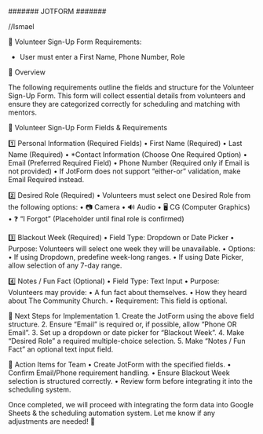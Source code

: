 ####### JOTFORM #######

//Ismael

📌 Volunteer Sign-Up Form Requirements: 

  - User must enter a First Name, Phone Number, Role



📍 Overview

The following requirements outline the fields and structure for the Volunteer Sign-Up Form. This form will collect essential details from volunteers and ensure they are categorized correctly for scheduling and matching with mentors.

📌 Volunteer Sign-Up Form Fields & Requirements

1️⃣ Personal Information (Required Fields) • First Name (Required) • Last Name (Required) • *Contact Information (Choose One Required Option) • Email (Preferred Required Field) • Phone Number (Required only if Email is not provided) • If JotForm does not support “either-or” validation, make Email Required instead.

2️⃣ Desired Role (Required) • Volunteers must select one Desired Role from the following options: • 📷 Camera • 🔊 Audio • 🖥 CG (Computer Graphics) • ❓ “I Forgot” (Placeholder until final role is confirmed)

3️⃣ Blackout Week (Required) • Field Type: Dropdown or Date Picker • Purpose: Volunteers will select one week they will be unavailable. • Options: • If using Dropdown, predefine week-long ranges. • If using Date Picker, allow selection of any 7-day range.

4️⃣ Notes / Fun Fact (Optional) • Field Type: Text Input • Purpose: Volunteers may provide: • A fun fact about themselves. • How they heard about The Community Church. • Requirement: This field is optional.

📌 Next Steps for Implementation 1. Create the JotForm using the above field structure. 2. Ensure “Email” is required or, if possible, allow “Phone OR Email”. 3. Set up a dropdown or date picker for “Blackout Week”. 4. Make “Desired Role” a required multiple-choice selection. 5. Make “Notes / Fun Fact” an optional text input field.

🚀 Action Items for Team • Create JotForm with the specified fields. • Confirm Email/Phone requirement handling. • Ensure Blackout Week selection is structured correctly. • Review form before integrating it into the scheduling system.

Once completed, we will proceed with integrating the form data into Google Sheets & the scheduling automation system. Let me know if any adjustments are needed! 🚀
